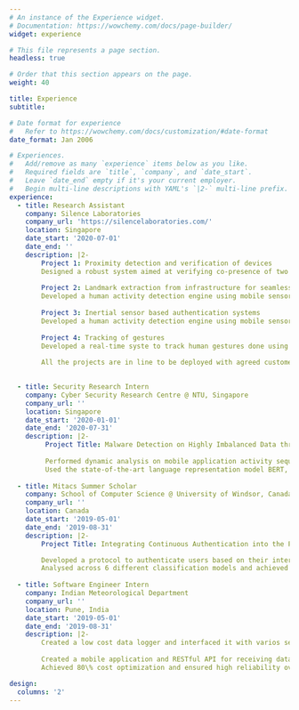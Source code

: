 ```yaml
---
# An instance of the Experience widget.
# Documentation: https://wowchemy.com/docs/page-builder/
widget: experience

# This file represents a page section.
headless: true

# Order that this section appears on the page.
weight: 40

title: Experience
subtitle:

# Date format for experience
#   Refer to https://wowchemy.com/docs/customization/#date-format
date_format: Jan 2006

# Experiences.
#   Add/remove as many `experience` items below as you like.
#   Required fields are `title`, `company`, and `date_start`.
#   Leave `date_end` empty if it's your current employer.
#   Begin multi-line descriptions with YAML's `|2-` multi-line prefix.
experience:
  - title: Research Assistant
    company: Silence Laboratories
    company_url: 'https://silencelaboratories.com/'
    location: Singapore
    date_start: '2020-07-01'
    date_end: ''
    description: |2-
        Project 1: Proximity detection and verification of devices
        Designed a robust system aimed at verifying co-presence of two or multi-party systems using acoustic information and pair them using shared secret key. Achieved accuracy of $>$92\% across different scenarios when tested in noisy markets of India.
        
        Project 2: Landmark extraction from infrastructure for seamless indoor mobility
        Developed a human activity detection engine using mobile sensors data and WiFi AP to substantiate proof-of-attempt for multiple use-cases.
        
        Project 3: Inertial sensor based authentication systems
        Developed a human activity detection engine using mobile sensors data and WiFi AP to substantiate proof-of-attempt for multiple use-cases.
     
        Project 4: Tracking of gestures
        Developed a real-time syste to track human gestures done using mobile device and verify them with minimal false-positive rates. 
        
        All the projects are in line to be deployed with agreed customer companies as part of trials and filed as patents.

        
  - title: Security Research Intern
    company: Cyber Security Research Centre @ NTU, Singapore 
    company_url: ''
    location: Singapore
    date_start: '2020-01-01'
    date_end: '2020-07-31'
    description: |2-
         Project Title: Malware Detection on Highly Imbalanced Data through Sequence Modeling(undergraduate thesis)
         
         Performed dynamic analysis on mobile application activity sequences for the purpose of malware detection on highly imbalanced dataset.
         Used the state-of-the-art language representation model BERT, to create a sequential model and achieved an F1 score of 0.919 with just 0.5\% of the examples being malware in the dataset.
         
  - title: Mitacs Summer Scholar
    company: School of Computer Science @ University of Windsor, Canada 
    company_url: ''
    location: Canada
    date_start: '2019-05-01'
    date_end: '2019-08-31'
    description: |2-
        Project Title: Integrating Continuous Authentication into the Personal Health Record Applications

        Developed a protocol to authenticate users based on their interaction with the phone using anomaly in inertial sensor data.
        Analysed across 6 different classification models and achieved 95–97\% accuracy for each, when tested using tenfold cross validation.        
        
  - title: Software Engineer Intern
    company: Indian Meteorological Department
    company_url: ''
    location: Pune, India
    date_start: '2019-05-01'
    date_end: '2019-08-31'
    description: |2-
        Created a low cost data logger and interfaced it with varios sensors present in automated weather station (AWS).
 
        Created a mobile application and RESTful API for receiving data from the station in real-time.
        Achieved 80\% cost optimization and ensured high reliability over extensive periods of testing.            

design:
  columns: '2'
---
```

